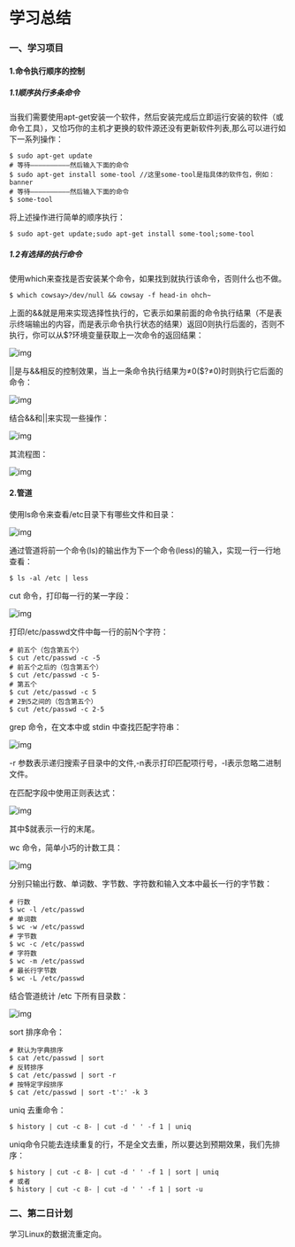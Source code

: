 # 学习总结
### 一、学习项目
#### 1.命令执行顺序的控制
##### 1.1顺序执行多条命令

当我们需要使用apt-get安装一个软件，然后安装完成后立即运行安装的软件（或命令工具），又恰巧你的主机才更换的软件源还没有更新软件列表,那么可以进行如下一系列操作：

    $ sudo apt-get update
    # 等待——————————然后输入下面的命令
    $ sudo apt-get install some-tool //这里some-tool是指具体的软件包，例如：banner
    # 等待——————————然后输入下面的命令
    $ some-tool

将上述操作进行简单的顺序执行：

    $ sudo apt-get update;sudo apt-get install some-tool;some-tool

##### 1.2有选择的执行命令

使用which来查找是否安装某个命令，如果找到就执行该命令，否则什么也不做。

    $ which cowsay>/dev/null && cowsay -f head-in ohch~

上面的&&就是用来实现选择性执行的，它表示如果前面的命令执行结果（不是表示终端输出的内容，而是表示命令执行状态的结果）返回0则执行后面的，否则不执行，你可以从$?环境变量获取上一次命令的返回结果：

![img](http://a3.qpic.cn/psb?/V10S7fIE3gV07D/DoX2MDtecIjzzhtGt.sjdZRzH7jo.bQZc6Vyfcc4Gi0!/m/dL4AAAAAAAAAnull&bo=xQJPAcUCTwEDCSw!&rf=photolist&t=5)

||是与&&相反的控制效果，当上一条命令执行结果为≠0($?≠0)时则执行它后面的命令：

![img](http://a3.qpic.cn/psb?/V10S7fIE3gV07D/Z.OTZFwRxUzzhVxZbJgubBLERwT3zlP5SREItE7SieM!/m/dLYAAAAAAAAAnull&bo=wwKwAMMCsAADCSw!&rf)

结合&&和||来实现一些操作：

![img](http://a2.qpic.cn/psb?/V10S7fIE3gV07D/mFTuP5a*vjgcOCkSXdxuZptadTvGZo3m6zRb*.x2Fzw!/m/dE0BAAAAAAAAnull&bo=xgLAAMYCwAADCSw!&rf=photolist&t=5)

其流程图：

![img](https://doc.shiyanlou.com/linux_base/8-3.png/wm)

#### 2.管道

使用ls命令来查看/etc目录下有哪些文件和目录：

![img](http://a4.qpic.cn/psb?/V10S7fIE3gV07D/Tt*dIfhYB9T.dy73yP6rgIo*pvfN4bCPcfahPUPFoas!/m/dL8AAAAAAAAAnull&bo=xAI6AsQCOgIDCSw!&rf=photolist&t=5)

通过管道将前一个命令(ls)的输出作为下一个命令(less)的输入，实现一行一行地查看：

    $ ls -al /etc | less

cut 命令，打印每一行的某一字段：

![img](http://a4.qpic.cn/psb?/V10S7fIE3gV07D/Bak8NIujXw63kWcC5XBoBMxLfK1*ZwKl6UF1h*GCIOk!/m/dFMBAAAAAAAAnull&bo=xAJQAsQCUAIDCSw!&rf=photolist&t=5)

打印/etc/passwd文件中每一行的前N个字符：

    # 前五个（包含第五个）
    $ cut /etc/passwd -c -5
    # 前五个之后的（包含第五个）
    $ cut /etc/passwd -c 5-
    # 第五个
    $ cut /etc/passwd -c 5
    # 2到5之间的（包含第五个）
    $ cut /etc/passwd -c 2-5

grep 命令，在文本中或 stdin 中查找匹配字符串：

![img](http://a2.qpic.cn/psb?/V10S7fIE3gV07D/OyvAHlpnexwQIKVoeKXod8Yhso.nZQa0etP.KeUEoR4!/m/dE0BAAAAAAAAnull&bo=xAI7AsQCOwIDCSw!&rf=photolist&t=5)

-r 参数表示递归搜索子目录中的文件,-n表示打印匹配项行号，-I表示忽略二进制文件。

在匹配字段中使用正则表达式：

![img](http://a3.qpic.cn/psb?/V10S7fIE3gV07D/K1CsIaOi8BnjM45UQyEu0oLhi1iHZstr08ygp7tgfro!/m/dLYAAAAAAAAAnull&bo=vgItAb4CLQEDCSw!&rf=photolist&t=5)

其中$就表示一行的末尾。

wc 命令，简单小巧的计数工具：

![img](http://a4.qpic.cn/psb?/V10S7fIE3gV07D/MWXYCsZz1cJ3DMAYCUv2OuCdzb66KhdxpJ0hQhJgO3Y!/m/dL8AAAAAAAAAnull&bo=wwLUAMMC1AADCSw!&rf=photolist&t=5)

分别只输出行数、单词数、字节数、字符数和输入文本中最长一行的字节数：

    # 行数
    $ wc -l /etc/passwd
    # 单词数
    $ wc -w /etc/passwd
    # 字节数
    $ wc -c /etc/passwd
    # 字符数
    $ wc -m /etc/passwd
    # 最长行字节数
    $ wc -L /etc/passwd

结合管道统计 /etc 下所有目录数：

![img](http://a4.qpic.cn/psb?/V10S7fIE3gV07D/W*LHbQ*fQWr*HoqyHZDtY.HPUlGmC6gWw4iVhqOIskk!/m/dL8AAAAAAAAAnull&bo=wQK7AMECuwADCSw!&rf=photolist&t=5)

sort 排序命令：

    # 默认为字典排序
    $ cat /etc/passwd | sort
    # 反转排序
    $ cat /etc/passwd | sort -r
    # 按特定字段排序
    $ cat /etc/passwd | sort -t':' -k 3

uniq 去重命令：

    $ history | cut -c 8- | cut -d ' ' -f 1 | uniq

uniq命令只能去连续重复的行，不是全文去重，所以要达到预期效果，我们先排序：

    $ history | cut -c 8- | cut -d ' ' -f 1 | sort | uniq
    # 或者
    $ history | cut -c 8- | cut -d ' ' -f 1 | sort -u

### 二、第二日计划
学习Linux的数据流重定向。